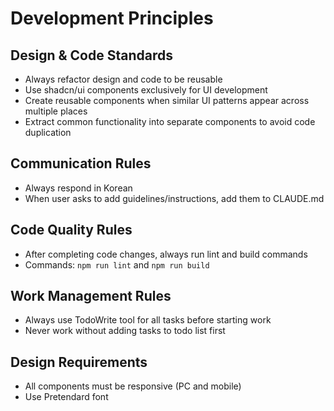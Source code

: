 # Development Principles

## Design & Code Standards
- Always refactor design and code to be reusable
- Use shadcn/ui components exclusively for UI development
- Create reusable components when similar UI patterns appear across multiple places
- Extract common functionality into separate components to avoid code duplication

## Communication Rules
- Always respond in Korean
- When user asks to add guidelines/instructions, add them to CLAUDE.md

## Code Quality Rules
- After completing code changes, always run lint and build commands
- Commands: `npm run lint` and `npm run build`

## Work Management Rules
- Always use TodoWrite tool for all tasks before starting work
- Never work without adding tasks to todo list first

## Design Requirements
- All components must be responsive (PC and mobile)
- Use Pretendard font